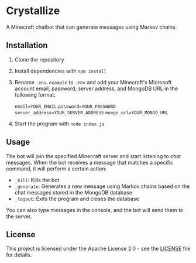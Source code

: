 
# Crystallize
A Minecraft chatbot that can generate messages using Markov chains.

## Installation

1. Clone the repository
2. Install dependencies with `npm install`
3. Rename `.env.example` to `.env` and add your Minecraft's Microsoft account email, password, server address, and MongoDB URL in the following format:

    ```email=YOUR_EMAIL```
    ```password=YOUR_PASSWORD```
    ```server_address=YOUR_SERVER_ADDRESS```
    ```mongo_url=YOUR_MONGO_URL```

4. Start the program with `node index.js`

## Usage

The bot will join the specified Minecraft server and start listening to chat messages. When the bot receives a message that matches a specific command, it will perform a certain action:

- `_kill`: Kills the bot
- `_generate`: Generates a new message using Markov chains based on the chat messages stored in the MongoDB database
- `_logout`: Exits the program and closes the database

You can also type messages in the console, and the bot will send them to the server.

## License

This project is licensed under the Apache License 2.0 - see the [LICENSE](LICENSE) file for details.
